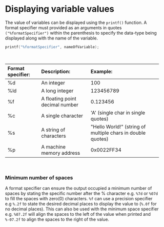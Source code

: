 # Displaying variable values

The value of variables can be displayed using the `printf()` function. A format specifier must provided as an arguments in quotes `("%formatSpecifier")` within the parenthesis to specify the data-type being displayed along with the name of the variable.

```C
printf("%formatSpecifier", nameOfVariable);
```

<br>

|Format specifier: |Description: |Example: |
|:-------------|:-------------|:-------------|
|%d|An integer|100| 
|%ld|A long integer|123456789| 4 bytes
|%f|A floating point decimal number| 0.123456
|%c|A single character| 'A' (single char in single quotes)
|%s|A string of characters|"Hello World!" (string of multiple chars in double quotes)
|%p|A machine memory address|0x0022FF34

<br>

### Minimum number of spaces
A format specifier can ensure the output occupied a minimum number of spaces by stating the specific number after the % character e.g. `%7d` or `%07d` to fill the spaces with zero(0) characters.
`%f` can use a precision specifier e.g `%.2f` to state the desired decimal places to display the value to (`%.0f` for no decimal places). This can also be used with the minimum space specifier e.g. `%07.2f` will align the spaces to the left of the value when printed and `%-07.2f` to align the spaces to the right of the value.